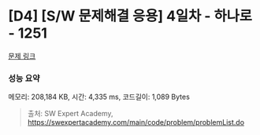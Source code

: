 # [D4] [S/W 문제해결 응용] 4일차 - 하나로 - 1251 

[문제 링크](https://swexpertacademy.com/main/code/problem/problemDetail.do?contestProbId=AV15StKqAQkCFAYD) 

### 성능 요약

메모리: 208,184 KB, 시간: 4,335 ms, 코드길이: 1,089 Bytes



> 출처: SW Expert Academy, https://swexpertacademy.com/main/code/problem/problemList.do